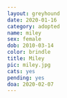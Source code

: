 ```yaml
---
layout: greyhound
date: 2020-01-16
category: adopted
name: miley
sex: female
dob: 2010-03-14
color: brindle
title: Miley
pic: miley.jpg
cats: yes
pending: yes
doa: 2020-02-07
---
```


